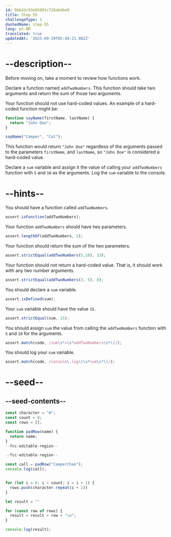 ```yaml
---
id: 66643c93e05093c728abdbe9
title: Step 55
challengeType: 1
dashedName: step-55
lang: pt-BR
translated: true
updatedAt: '2025-09-29T05:49:21.982Z'
---
```


# --description--

Before moving on, take a moment to review how functions work.

Declare a function named `addTwoNumbers`. This function should take two arguments and return the sum of those two arguments.

Your function should not use hard-coded values. An example of a hard-coded function might be:

```js
function sayName(firstName, lastName) {
  return "John Doe";
}

sayName("Camper", "Cat");
```

This function would return `"John Doe"` regardless of the arguments passed to the parameters `firstName`, and `lastName`, so `"John Doe"` is considered a hard-coded value.

Declare a `sum` variable and assign it the value of calling your `addTwoNumbers` function with `5` and `10` as the arguments. Log the `sum` variable to the console.

# --hints--

You should have a function called `addTwoNumbers`.

```js
assert.isFunction(addTwoNumbers);
```

Your function `addTwoNumbers` should have two parameters.

```js
assert.lengthOf(addTwoNumbers, 2);
```

Your function should return the sum of the two parameters.

```js
assert.strictEqual(addTwoNumbers(5,10), 15);
```

Your function should not return a hard-coded value. That is, it should work with any two number arguments.

```js
assert.strictEqual(addTwoNumbers(3, 5), 8);
```

You should declare a `sum` variable.

```js
assert.isDefined(sum);
```

Your `sum` variable should have the value `15`.

```js
assert.strictEqual(sum, 15);
```

You should assign `sum` the value from calling the `addTwoNumbers` function with `5` and `10` for the arguments.

```js
assert.match(code, /sum\s*=\s*addTwoNumbers\s*\(/);
```

You should log your `sum` variable.

```js
assert.match(code, /console\.log\(\s*sum\s*\)/);
```

# --seed--

## --seed-contents--

```js
const character = "#";
const count = 8;
const rows = [];

function padRow(name) {
  return name;
}
--fcc-editable-region--

--fcc-editable-region--

const call = padRow("CamperChan");
console.log(call);


for (let i = 0; i < count; i = i + 1) {
  rows.push(character.repeat(i + 1))
}

let result = ""

for (const row of rows) {
  result = result + row + "\n";
}

console.log(result);
```
